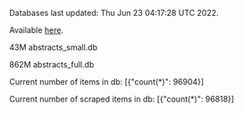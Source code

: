 Databases last updated: Thu Jun 23 04:17:28 UTC 2022. 

Available [here](https://github.com/cbeauhilton/ash-db/releases).


43M	abstracts_small.db

862M	abstracts_full.db

Current number of items in db:
[{"count(*)": 96904}]

Current number of scraped items in db:
[{"count(*)": 96818}]

